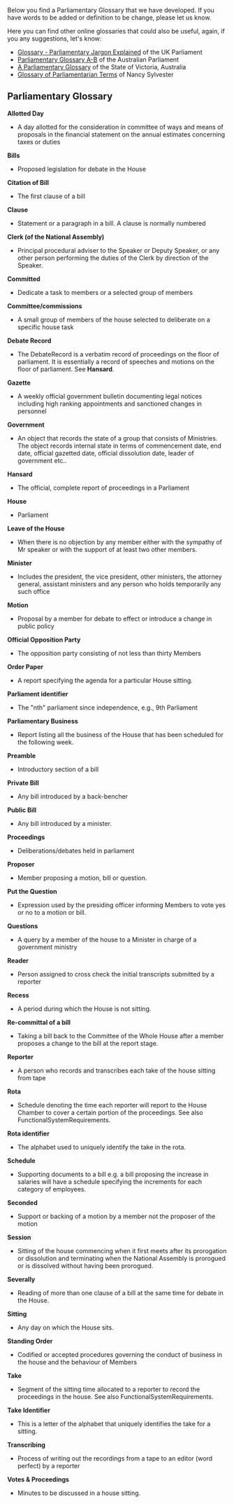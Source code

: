 Below you find a Parliamentary Glossary that we have developed. If you
have words to be added or definition to be change, please let us know.

Here you can find other online glossaries that could also be useful,
again, if you any suggestions, let's know:

  * [Glossary - Parliamentary Jargon Explained](http://www.parliament.uk/glossary/glossary.cfm) of the UK Parliament
  * [Parliamentary Glossary A-B](http://www.peo.gov.au/students/gloss_ab.html) of the Australian Parliament
  * [A Parliamentary Glossary](http://www.parliament.vic.gov.au/gloss.html) of the State of Victoria, Australia
  * [Glossary of Parliamentarian Terms](http://www.nancysylvester.com/docs/Resources/glossary.html) of Nancy Sylvester

## Parliamentary Glossary ##

**Allotted Day**
  * A day allotted for the consideration in committee of ways and means of proposals in the financial statement on the annual estimates concerning taxes or duties

**Bills**
  * Proposed legislation for debate in the House

**Citation of Bill**
  * The first clause of a bill

**Clause**
  * Statement or a paragraph in a bill. A clause is normally numbered

**Clerk (of the National Assembly)**
  * Principal procedural adviser to the Speaker or Deputy Speaker, or any other person performing the duties of the Clerk by direction of the Speaker.

**Committed**
  * Dedicate a task to members or a selected group of members

**Committee/commissions**
  * A small group of members of the house selected to deliberate on a specific house task

**Debate Record**
  * The DebateRecord is a verbatim record of proceedings on the floor of parliament. It is essentially a record of speeches and motions on the floor of parliament. See **Hansard**.

**Gazette**
  * A weekly official government bulletin documenting legal notices including high ranking appointments and sanctioned changes in personnel

**Government**
  * An object that records the state of a group that consists of Ministries. The object records internal state in terms of commencement date, end date, official gazetted date, official dissolution date, leader of government etc..

**Hansard**
  * The official, complete report of proceedings in a Parliament

**House**
  * Parliament

**Leave of the House**
  * When there is no objection by any member either with the sympathy of Mr speaker or with the support of at least two other members.

**Minister**
  * Includes the president, the vice president, other ministers, the attorney general, assistant ministers and any person who holds temporarily any such office

**Motion**
  * Proposal by a member for debate to effect or introduce a change in public policy

**Official Opposition Party**
  * The opposition party consisting of not less than thirty Members

**Order Paper**
  * A report specifying the agenda for a particular House sitting.

**Parliament identifier**
  * The "nth" parliament since independence, e.g., 9th Parliament

**Parliamentary Business**
  * Report listing all the business of the House that has been scheduled for the following week.

**Preamble**
  * Introductory section of a bill

**Private Bill**
  * Any bill introduced by a back-bencher

**Public Bill**
  * Any bill introduced by a minister.

**Proceedings**
  * Deliberations/debates held in parliament

**Proposer**
  * Member proposing a motion, bill or question.

**Put the Question**
  * Expression used by the presiding officer informing Members to vote yes or no to a motion or bill.

**Questions**
  * A query by a member of the house to a Minister in charge of a government ministry

**Reader**
  * Person assigned to cross check the initial transcripts submitted by a reporter

**Recess**
  * A period during which the House is not sitting.

**Re-committal of a bill**
  * Taking a bill back to the Committee of the Whole House after a member proposes a change to the bill at the report stage.

**Reporter**
  * A person who records and transcribes each take of the house sitting from tape

**Rota**
  * Schedule denoting the time each reporter will report to the House Chamber to cover a certain portion of the proceedings. See also FunctionalSystemRequirements.

**Rota identifier**
  * The alphabet used to uniquely identify the take in the rota.

**Schedule**
  * Supporting documents to a bill e.g. a bill proposing the increase in salaries will have a schedule specifying the increments for each category of employees.

**Seconded**
  * Support or backing of a motion by a member not the proposer of the motion

**Session**
  * Sitting of the house commencing when it first meets after its prorogation or dissolution and terminating when the National Assembly is prorogued or is dissolved without having been prorogued.

**Severally**
  * Reading of more than one clause of a bill at the same time for debate in the House.

**Sitting**
  * Any day on which the House sits.

**Standing Order**
  * Codified or accepted procedures governing the conduct of business in the house and the behaviour of Members

**Take**
  * Segment of the sitting time allocated to a reporter to record the proceedings in the house. See also FunctionalSystemRequirements.

**Take Identifier**
  * This is a letter of the alphabet that uniquely identifies the take for a sitting.

**Transcribing**
  * Process of writing out the recordings from a tape to an editor (word perfect) by a reporter

**Votes & Proceedings**
  * Minutes to be discussed in a house sitting.

